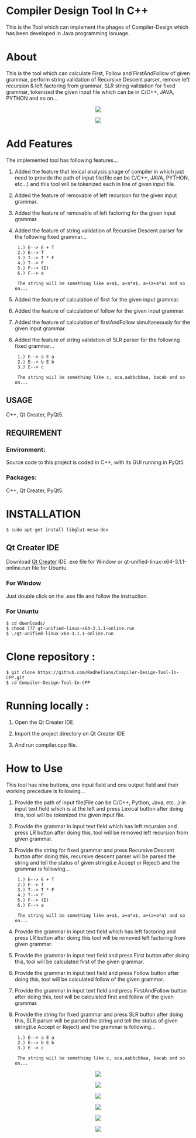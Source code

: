 # Compiler Design Tool In C++
		
This is the Tool which can implement the phages of Compiler-Design which has been developed in Java programming lanuage.


# About

This is the tool which can calculate First, Follow and FirstAndFollow of given grammar, perform string validation of Recursive Descent parser, remove left recursion & left factoring from grammar, SLR string validation for fixed grammar, tokenized the given input file which can be in C/C++, JAVA, PYTHON and so on... 

<p align="center">
  <img src="Screenshot/111001.png">
</p>

<p align="center">
  <img src="Screenshot/111002.png">
</p>

# Add Features

The implemented tool has following features...

1. Added the feature that lexical analysis phage of compiler in which just need to provide the path of input file(file can be C/C++, JAVA, PYTHON, etc...) and this tool will be tokenized each in line of given input file.

2. Added the feature of removable of left recursion for the given input grammar.
 
3. Added the feature of removable of left factoring for the given input grammar.

4. Added the feature of string validation of Recursive Descent parser for the following fixed grammar...
		
		1.) E--> E + T
		2.) E--> T
		3.) T--> T * F
		4.) T--> F
		5.) F--> (E)
		6.) F--> a

		The string will be something like a+a$, a+a*a$, a+(a+a*a) and so on...	
		

5. Added the feature of calculation of first for the given input grammar.

6. Added the feature of calculation of follow for the given input grammar.

7. Added the feature of calculation of firstAndFollow simultaneously for the given input grammar.

8. Added the feature of string validation of SLR parser for the following fixed grammar...

		1.) E--> a E a
		2.) E--> b E b
		3.) E--> c
		
		The string wiil be something like c, aca,aabbcbbaa, bacab and so on...


## USAGE
   
   C++, Qt Creater, PyQt5.
   
## REQUIREMENT
 
### Environment:
  
   Source code to this project is coded in C++, with its GUI running in PyQt5.
 
 
### Packages:

   C++, Qt Creater, PyQt5.

 
# INSTALLATION 

	$ sudo apt-get install libglu1-mesa-dev


## Qt Creater IDE
 
   Download [Qt Creater](https://www.qt.io/download) IDE .exe file for Window or qt-unified-linux-x64-3.1.1-online.run file for Ubuntu
   
### For Window

   Just double click on the .exe file and follow the instruction.

### For Ununtu

	$ cd downloads/
	$ chmod 777 qt-unified-linux-x64-3.1.1-online.run
	$ ./qt-unified-linux-x64-3.1.1-online.run
 		

# Clone repository :

	$ git clone https://github.com/RadheTians/Compiler-Design-Tool-In-CPP.git
	$ cd Compiler-Design-Tool-In-CPP

# Running locally :
 
1. Open the Qt Creater IDE.

2. Import the project directory on Qt Creater IDE

3. And run compiler.cpp file.

# How to Use

This tool has nine buttons, one input field and one output field and their working precedure is following...

1. Provide the path of input file(File can be C/C++, Python, Java, etc...) in input text field which is at the left and press Lexical button after doing this, tool will be tokenized the given input file.

2. Provide the grammar in input text field which has left recursion and press LR button after doing this, tool will be removed left recursion from given grammar.

3. Provide the string for fixed grammar and press Recursive Descent button after doing this, recursive descent parser will be parsed the string and tell the status of given string(i.e Accept or Reject) and the grammar is following...

		1.) E--> E + T
		2.) E--> T
		3.) T--> T * F
		4.) T--> F
		5.) F--> (E)
		6.) F--> a

		The string will be something like a+a$, a+a*a$, a+(a+a*a) and so on...	

4. Provide the grammar in input text field which has left factoring and press LR button after doing this tool will be removed left factoring from given grammar.

5. Provide the grammar in input text field and press First button after doing this, tool will be calculated first of the given grammar.

6. Provide the grammar in input text field and press Follow button after doing this, tool will be calculated follow of the given grammar.

7. Provide the grammar in input text field and press FirstAndFollow button after doing this, tool will be calculated first and follow of the given grammar.

8. Provide the string for fixed grammar and press SLR button after doing this, SLR parser will be parsed the string and tell the status of given string(i.e Accept or Reject) and the grammar is following...

		1.) E--> a E a
		2.) E--> b E b
		3.) E--> c
		
		The string wiil be something like c, aca,aabbcbbaa, bacab and so on...



<p align="center">
  <img src="Screenshot/111003.png">
</p>

<p align="center">
  <img src="Screenshot/111004.png">
</p>

<p align="center">
  <img src="Screenshot/111005.png">
</p>

<p align="center">
  <img src="Screenshot/111006.png">
</p>

<p align="center">
  <img src="Screenshot/111007.png">
</p>

<p align="center">
  <img src="Screenshot/111008.png">
</p>


